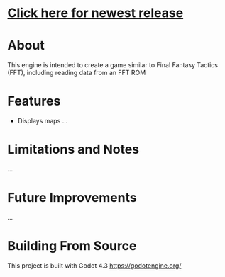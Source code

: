 # [Click here for newest release](https://github.com/mrgudenheim/FFT-like-engine/releases)

# About
This engine is intended to create a game similar to Final Fantasy Tactics (FFT), including reading data from an FFT ROM

# Features
- Displays maps
...

# Limitations and Notes
...

# Future Improvements
...

# Building From Source
This project is built with Godot 4.3 
https://godotengine.org/
